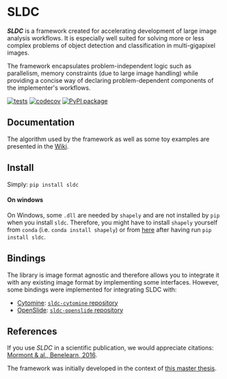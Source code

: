 # SLDC

**_SLDC_** is a framework created for accelerating development of large image analysis workflows. It is especially well 
suited for solving more or less complex problems of object detection and classification in multi-gigapixel images.

The framework encapsulates problem-independent logic such as parallelism, memory constraints (due to large image handling) 
while providing a concise way of declaring problem-dependent components of the implementer's workflows.

[![tests](https://github.com/waliens/sldc/actions/workflows/gha_testing.yml/badge.svg)](https://github.com/waliens/sldc/actions/workflows/gha_testing.yml)
[![codecov](https://codecov.io/gh/waliens/sldc/branch/master/graph/badge.svg)](https://codecov.io/gh/waliens/sldc)
[![PyPI package](https://badge.fury.io/py/sldc.svg)](https://badge.fury.io/py/sldc)

## Documentation

The algorithm used by the framework as well as some toy examples are presented in the [Wiki](https://github.com/waliens/sldc/wiki).

## Install

Simply: `pip install sldc`

#### On windows

On Windows, some `.dll` are needed by `shapely` and are not installed by `pip` when you install `sldc`. Therefore, you might have to install
`shapely` yourself from `conda` (i.e. `conda install shapely`) or from [here](https://www.lfd.uci.edu/~gohlke/pythonlibs/#shapely) after having run `pip install sldc`.

## Bindings

The library is image format agnostic and therefore allows you to integrate it with any existing image format by implementing some interfaces. However, some bindings were implemented for integrating SLDC with: 

+ [Cytomine](http://www.cytomine.be/): [`sldc-cytomine` repository](https://github.com/waliens/sldc-cytomine) 
+ [OpenSlide](http://openslide.org/): [`sldc-openslide` repository](https://github.com/waliens/sldc-openslide)

## References

If you use _SLDC_ in a scientific publication, we would appreciate citations: [Mormont & al., Benelearn, 2016](http://orbi.ulg.ac.be/handle/2268/202624).

The framework was initially developed in the context of [this master thesis](http://hdl.handle.net/2268.2/1314).
